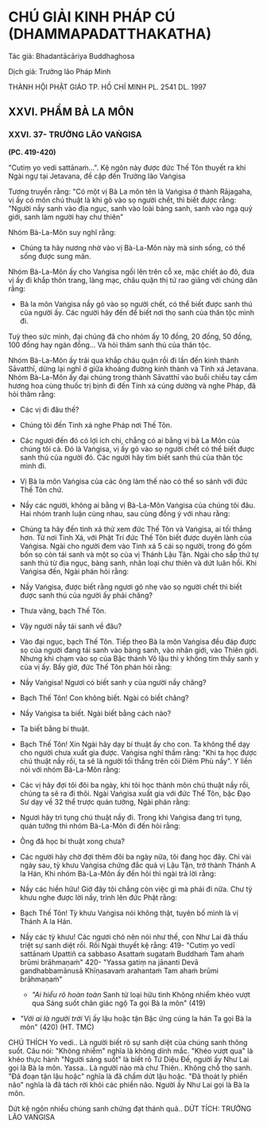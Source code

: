 # CHÚ GIẢI KINH PHÁP CÚ (DHAMMAPADATTHAKATHA)

Tác giả: Bhadantācāriya Buddhaghosa

Dịch giả: Trưởng lão Pháp Minh

THÀNH HỘI PHẬT GIÁO TP. HỒ CHÍ MINH
PL. 2541 DL. 1997

## XXVI. PHẨM BÀ LA MÔN

### XXVI. 37- TRƯỞNG LÃO VAṄGISA

**(PC. 419-420)**

"Cutiṃ yo vedi sattānaṁ...". Kệ ngôn này được đức Thế Tôn thuyết ra khi Ngài ngự tại
Jetavana, đề cập đến Trưởng lão Vaṅgisa

Tương truyền rằng: "Có một vị Bà La môn tên là Vaṅgisa ở thành Rājagaha, vị ấy có môn chú thuật là khi gõ vào sọ người chết, thì biết được rằng: "Người nầy sanh vào địa ngục, sanh vào loài bàng sanh, sanh vào ngạ quỷ giới, sanh làm người hay chư thiên"

Nhóm Bà-La-Môn suy nghĩ rằng:

- Chúng ta hãy nương nhờ vào vị Bà-La-Môn này mà sinh sống, có thể sống được sung mãn.

Nhóm Bà-La-Môn ấy cho Vaṅgisa ngồi lên trên cỗ xe, mặc chiết áo đỏ, đưa vị ấy đi khắp thôn trang, làng mạc, châu quận thị tứ rao giảng với chúng dân rằng:

- Bà la môn Vaṅgisa nầy gõ vào sọ người chết, có thể biết được sanh thú của người ấy. Các người hãy đến để biết nơi thọ sanh của thân tộc mình đi.

Tuỳ theo sức mình, đại chúng đã cho nhóm ấy 10 đồng, 20 đồng, 50 đồng, 100 đồng hay ngàn đồng... Và hỏi thăm sanh thú của thân tộc.

Nhóm Bà-La-Môn ấy trải qua khắp châu quận rồi đi lần đến kinh thành Sāvatthī, dừng lại nghĩ ở giữa khoảng đường kinh thành và Tinh xá Jetavana. Nhóm Bà-La-Môn ấy đại chúng trong thành
Sāvatthī vào buổi chiều tay cầm hương hoa cùng thuốc trị bịnh đi đến Tinh xá cúng dường và nghe
Pháp, đã hỏi thăm rằng:

- Các vị đi đâu thế?

- Chúng tôi đến Tinh xá nghe Pháp nơi Thế Tôn.

- Các ngươi đến đó có lợi ích chi, chẳng có ai bằng vị bà La Môn của chúng tôi cả. Đó là
  Vaṅgisa, vị ấy gỏ vào sọ người chết có thể biết được sanh thú của người đó. Các người hãy tìm biết sanh thú của thân tộc mình đi.

- Vị Bà la môn Vaṅgisa của các ông làm thế nào có thể so sánh với đức Thế Tôn chứ.

- Nầy các người, không ai bằng vị Bà-La-Môn Vaṅgisa của chúng tôi đâu.
  Hai nhóm tranh luận cùng nhau, sau cùng đồng ý với nhau rằng:

- Chúng ta hãy đến tinh xá thử xem đức Thế Tôn và Vaṅgisa, ai tối thắng hơn.
  Từ nơi Tinh Xá, với Phật Trí đức Thế Tôn biết được duyên lành của Vaṅgisa. Ngài cho người đem vào Tinh xá 5 cái sọ người, trong đó gồm bốn sọ còn tái sanh và một sọ của vị Thánh Lậu Tận.
  Ngài cho sắp thứ tự sanh thú từ địa ngục, bàng sanh, nhân loại chư thiên và dứt luân hồi. Khi
  Vaṅgisa đến, Ngài phán hỏi rằng:

- Nầy Vaṅgisa, được biết rằng ngươi gõ nhẹ vào sọ người chết thì biết được sanh thú của người ấy phải chăng?

- Thưa vâng, bạch Thế Tôn.

- Vậy người nầy tái sanh về đâu?

- Vào đại ngục, bạch Thế Tôn.
  Tiếp theo Bà la môn Vaṅgisa đều đáp được sọ của người đang tái sanh vào bàng sanh, vào nhân giới, vào Thiên giới. Nhưng khi chạm vào sọ của Bậc thánh Vô lậu thì y không tìm thấy sanh y của vị ấy. Bấy giờ, đức Thế Tôn phán hỏi rằng:

- Nầy Vaṅgisa! Ngươi có biết sanh y của người nầy chăng?

- Bạch Thế Tôn! Con không biết. Ngài có biết chăng?

- Nầy Vaṅgisa ta biết.
  Ngài biết bằng cách nào?

- Ta biết bằng bí thuật.

- Bạch Thế Tôn! Xin Ngài hãy dạy bí thuật ấy cho con.
  Ta không thể dạy cho người chưa xuất gia được.
  Vaṅgisa nghĩ thầm rằng: "Khi ta học được chú thuật nầy rồi, ta sẽ là người tối thắng trên cõi
  Diêm Phù nầy". Y liền nói với nhóm Bà-La-Môn rằng:

- Các vị hãy đợi tôi đôi ba ngày, khi tôi học thành môn chú thuật nầy rồi, chúng ta sẽ ra đi thôi.
  Ngài Vaṅgisa xuất gia với đức Thế Tôn, bậc Đạo Sư dạy về 32 thể trược quán tưởng, Ngài phán rằng:

- Ngươi hãy trì tụng chú thuật nầy đi.
  Trong khi Vaṅgisa đang trì tụng, quán tưởng thì nhóm Bà-La-Môn đi đến hỏi rằng:

- Ông đã học bí thuật xong chưa?

- Các người hãy chờ đợi thêm đôi ba ngày nữa, tôi đang học đây.
  Chỉ vài ngày sau, tỳ khưu Vaṅgisa chứng đắc quả vị Lậu Tận, trở thành Thánh A la Hán, Khi nhóm Bà-La-Môn ấy đến hỏi thì ngài trả lời rằng:

- Nầy các hiền hữu! Giờ đây tôi chẳng còn việc gì mà phải đi nữa.
  Chư tỳ khưu nghe được lời nầy, trình lên đức Phật rằng:

- Bạch Thế Tôn! Tỳ khưu Vaṅgisa nói không thật, tuyên bố mình là vị Thánh A la Hán.

- Nầy các tỳ khưu! Các ngươi chó nên nói như thế, con Như Lai đã thấu triệt sự sanh diệt rồi.
  Rồi Ngài thuyết kệ rằng: 419- "Cutiṃ yo vedī sattānaṁ
  Upattiñ ca sabbaso
  Asattaṁ sugataṁ Buddhaṁ
  Tam ahaṁ brūmi brāhmaṇaṁ" 420- "Yassa gatiṃ na jānanti
  Devā gandhabbamānusā
  Khīṇasavaṁ arahantaṁ
  Tam ahaṁ brūmi brāhmaṇaṁ"

  - _"Ai hiểu rõ hoàn toàn_
    Sanh tử loại hữu tình
    Không nhiểm khéo vượt qua
    Sáng suốt chân giác ngộ
    Ta gọi Bà la môn" (419)

- _"Với ai là người trời_
  Vị ấy lậu hoặc tận
  Bậc ứng cúng la hán
  Ta gọi Bà la môn" (420) (HT. TMC)

CHÚ THÍCH
Yo vedi.. Là người biết rõ sự sanh diệt của chúng sanh thông suốt.
Câu nói: "Không nhiễm" nghĩa là không dính mắc. "Khéo vượt qua" là khéo thực hành "Người sáng suốt" là biết rõ Tứ Diệu Đế, người ấy Như Lai gọi là Bà la môn.
Yassa.. Là người nào mà chư Thiên.. Không chỗ thọ sanh. "Đã đoạn tận lậu hoặc" nghĩa là đã chấm dứt lậu hoặc. "Đã thoát ly phiền não" nghĩa là đã tách rời khỏi các phiền não. Người ấy Như Lai gọi là Bà la môn.

Dứt kệ ngôn nhiều chúng sanh chứng đạt thánh quả..
DỨT TÍCH: TRƯỞNG LÃO VAṄGISA
